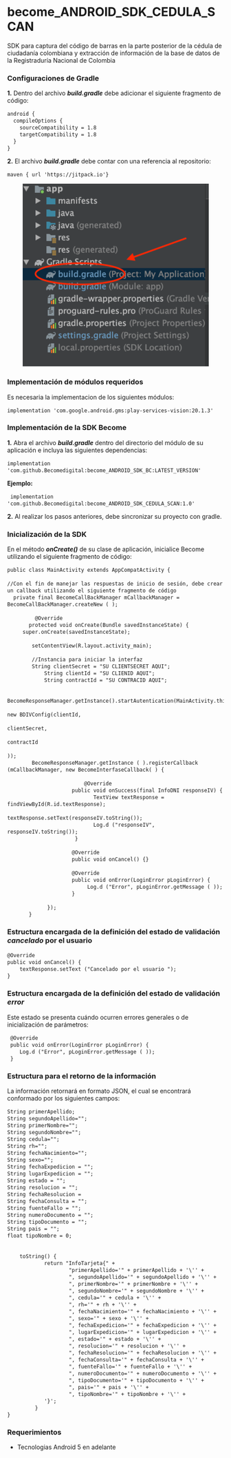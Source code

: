 # become_ANDROID_SDK_CEDULA_SCAN
SDK para captura del código de barras en la parte posterior de la cédula de ciudadanía colombiana y extracción de información de la base de datos de la Registraduría Nacional de Colombia

 ### Configuraciones de Gradle

**1.** Dentro del archivo **_build.gradle_** debe adicionar el siguiente fragmento de código:

    android {
      compileOptions {
        sourceCompatibility = 1.8
        targetCompatibility = 1.8
      }
    }
    
**2.** El archivo **_build.gradle_** debe contar con una referencia al repositorio:

	maven { url 'https://jitpack.io'}
<p align="center">
  <img src="https://github.com/Becomedigital/become_ANDROID_SDK_BC/blob/main/build_gradle.png">
</p>

### Implementación de módulos requeridos

Es necesaria la implementacion de los siguientes módulos:

	implementation 'com.google.android.gms:play-services-vision:20.1.3'

### Implementación de la SDK Become

**1.**  Abra el archivo **_build.gradle_** dentro del directorio del módulo de su aplicación e incluya las siguientes dependencias:
    
    implementation 'com.github.Becomedigital:become_ANDROID_SDK_BC:LATEST_VERSION'
      
**Ejemplo:**
    
     implementation 'com.github.Becomedigital:become_ANDROID_SDK_CEDULA_SCAN:1.0'
    
**2.**  Al realizar los pasos anteriores, debe sincronizar su proyecto con gradle.

### Inicialización de la SDK

En el método **_onCreate()_** de su clase de aplicación, inicialice Become utilizando el siguiente fragmento de código:

    public class MainActivity extends AppCompatActivity {    

    //Con el fin de manejar las respuestas de inicio de sesión, debe crear un callback utilizando el siguiente fragmento de código 
      private final BecomeCallBackManager mCallbackManager = BecomeCallBackManager.createNew ( );  
      
		     @Override  
           protected void onCreate(Bundle savedInstanceState) {  
	     super.onCreate(savedInstanceState);  
		      
		    setContentView(R.layout.activity_main);
		   
		    //Instancia para iniciar la interfaz
		    String clientSecret = "SU CLIENTSECRET AQUI";
	            String clientId = "SU CLIENID AQUI";
	            String contractId = "SU CONTRACID AQUI";

                    BecomeResponseManager.getInstance().startAutentication(MainActivity.this,
                                                                            new BDIVConfig(clientId,
                                                                                    clientSecret,
                                                                                    contractId
                                                                            ));
		    BecomeResponseManager.getInstance ( ).registerCallback (mCallbackManager, new BecomeInterfaseCallback( ) {  
          
                             @Override  
    		             public void onSuccess(final InfoDNI responseIV) {  
    		                    TextView textResponse = findViewById(R.id.textResponse);  
    		                    textResponse.setText(responseIV.toString());  
    		                    Log.d ("responseIV", responseIV.toString());  
    		              }  
			      
    		             @Override  
    		             public void onCancel() {}  
			     
    		             @Override  
    		             public void onError(LoginError pLoginError) {  
    		                  Log.d ("Error", pLoginError.getMessage ( ));  
    		             } 
			     
		         });   
           }

### Estructura encargada de la definición del estado de validación _cancelado_ por el usuario

	@Override  
	public void onCancel() { 
	    textResponse.setText ("Cancelado por el usuario ");  
	}

### Estructura encargada de la definición del estado de validación _error_

Este estado se presenta cuándo ocurren errores generales o de inicialización de parámetros:

	 @Override  
	 public void onError(LoginError pLoginError) {
	    Log.d ("Error", pLoginError.getMessage ( ));
	 }

### Estructura para el retorno de la información

La información retornará en formato JSON, el cual se encontrará conformado por los siguientes campos:

	String primerApellido;
	String segundoApellido="";
	String primerNombre="";
	String segundoNombre="";
	String cedula="";
	String rh="";
	String fechaNacimiento="";
	String sexo="";
	String fechaExpedicion = "";
	String lugarExpedicion = "";
	String estado = "";
	String resolucion = "";
	String fechaResolucion = 
	String fechaConsulta = "";
	String fuenteFallo = "";
	String numeroDocumento = "";
	String tipoDocumento = "";
	String pais = "";
	float tipoNombre = 0;
	

        toString() {
                return "InfoTarjeta{" +
                        "primerApellido='" + primerApellido + '\'' +
                        ", segundoApellido='" + segundoApellido + '\'' +
                        ", primerNombre='" + primerNombre + '\'' +
                        ", segundoNombre='" + segundoNombre + '\'' +
                        ", cedula='" + cedula + '\'' +
                        ", rh='" + rh + '\'' +
                        ", fechaNacimiento='" + fechaNacimiento + '\'' +
                        ", sexo='" + sexo + '\'' +
                        ", fechaExpedicion='" + fechaExpedicion + '\'' +
                        ", lugarExpedicion='" + lugarExpedicion + '\'' +
                        ", estado='" + estado + '\'' +
                        ", resolucion='" + resolucion + '\'' +
                        ", fechaResolucion='" + fechaResolucion + '\'' +
                        ", fechaConsulta='" + fechaConsulta + '\'' +
                        ", fuenteFallo='" + fuenteFallo + '\'' +
                        ", numeroDocumento='" + numeroDocumento + '\'' +
                        ", tipoDocumento='" + tipoDocumento + '\'' +
                        ", pais='" + pais + '\'' +
                        ", tipoNombre='" + tipoNombre + '\'' +
                '}';
             }
	}

### Requerimientos

* Tecnologias
	Android 5 en adelante
